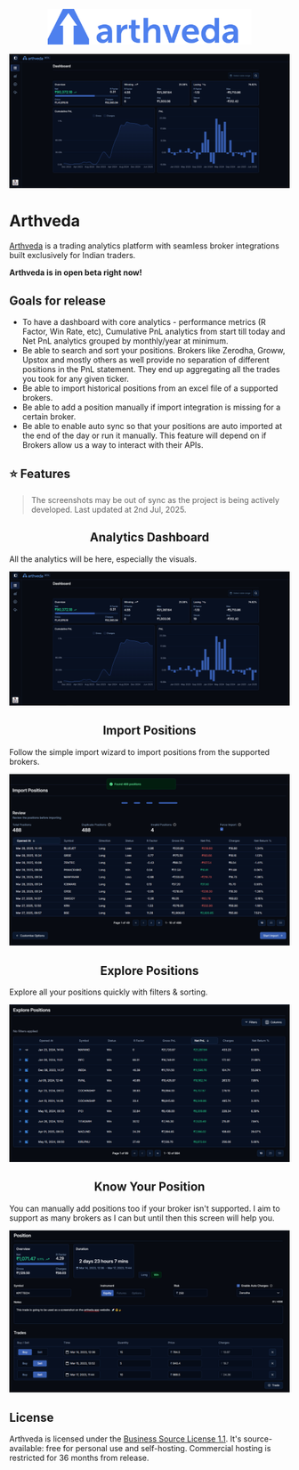 <p align="center">
  <img src="./.github/screenshots/banner.png" height="64" alt="arthveda banner" />
</p>

<p align="center">
  <img src="./.github/screenshots/dashboard.png" alt="analytics dashboard" />
<p>

# Arthveda

[Arthveda](http://arthveda.app) is a trading analytics platform with seamless broker integrations built exclusively for Indian traders.

**Arthveda is in open beta right now!**

## Goals for release

-   To have a dashboard with core analytics - performance metrics (R Factor, Win Rate, etc), Cumulative PnL analytics from start till today and Net PnL analytics grouped by monthly/year at minimum.
-   Be able to search and sort your positions. Brokers like Zerodha, Groww, Upstox and mostly others as well provide no separation of different positions in the PnL statement. They end up aggregating all the trades you took for any given ticker.
-   Be able to import historical positions from an excel file of a supported brokers.
-   Be able to add a position manually if import integration is missing for a certain broker.
-   Be able to enable auto sync so that your positions are auto imported at the end of the day or run it manually. This feature will depend on if Brokers allow us a way to interact with their APIs.

## ⭐ Features

> The screenshots may be out of sync as the project is being actively developed. Last updated at 2nd Jul, 2025.

<h2 align="center">Analytics Dashboard</h3>

All the analytics will be here, especially the visuals.

<p align="center">
<img src="./.github/screenshots/dashboard.png" alt="analytics dashboard" />
</p>

<h2 align="center">Import Positions</h3>

Follow the simple import wizard to import positions from the supported brokers.

<p align="center">
<img src="./.github/screenshots/import_positions.png" alt="import positions" />
</p>

<h2 align="center">Explore Positions</h3>

Explore all your positions quickly with filters & sorting.

<p align="center">
<img src="./.github/screenshots/explore_positions.png" alt="explore positions" />
</p>

<h2 align="center">Know Your Position</h3>

You can manually add positions too if your broker isn't supported.
I aim to support as many brokers as I can but until then this screen will help you.

<p align="center">
<img src="./.github/screenshots/position.png" alt="position details" />
</p>

## License

Arthveda is licensed under the [Business Source License 1.1](./LICENSE).
It's source-available: free for personal use and self-hosting.
Commercial hosting is restricted for 36 months from release.
